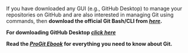 If you have downloaded any GUI (e.g., GitHub Desktop) to manage your repositories on GitHub and are also interested in managing Git using commands, then **download the official Git Bash/CLI from *[here](https://git-scm.com/downloads)*.**

**For downloading GitHub Desktop *[click here](https://desktop.github.com/download/)***

**Read the *[ProGit Ebook](https://github.com/usman-pirzada/Installing-Git/raw/refs/heads/main/ProGit%20Ebook.pdf)* for everything you need to know about Git.**
